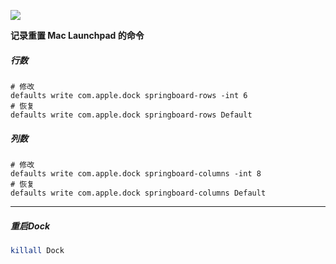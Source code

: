 

![](https://tva1.sinaimg.cn/large/0082zybpgy1gc7x4f98dej31hc0u0ah1.jpg)

<!--more-->

**记录重置 Mac Launchpad 的命令**
##### 行数
```
# 修改
defaults write com.apple.dock springboard-rows -int 6
# 恢复
defaults write com.apple.dock springboard-rows Default
```

##### 列数
```
# 修改
defaults write com.apple.dock springboard-columns -int 8
# 恢复
defaults write com.apple.dock springboard-columns Default   
```

---
##### 重启Dock
```bash
killall Dock  
```